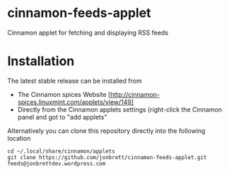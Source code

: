 cinnamon-feeds-applet
=====================

Cinnamon applet for fetching and displaying RSS feeds

Installation
============
The latest stable release can be installed from
* The Cinnamon spices Website [http://cinnamon-spices.linuxmint.com/applets/view/149]
* Directly from the Cinnamon applets settings (right-click the Cinnamon panel and got to "add applets"

Alternatively you can clone this repository directly into the following location
```
cd ~/.local/share/cinnamon/applets
git clone https://github.com/jonbrett/cinnamon-feeds-applet.git feeds@jonbrettdev.wordpress.com
```
